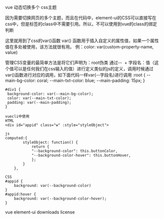 vue 动态切换多个 css主题

因为需要切换网页的多个主题，而且在代码中，element-ui的CSS可以直接写在css中，但是标签的class中不需要引用。所以，不可以使用到vue的class的绑定判断

这里就用到了css的var()函数
var() 函数用于插入自定义的属性值，如果一个属性值在多处被使用，该方法就很有用。
例：color: var(custom-property-name, value)

管理CSS变量的最简单方法是将它们声明为：root伪类
通过--  + 字段名：值（这个值可以是任何我们在css输入的值）进行定义类似的js的定义，调用时候通过var()函数进行对应的调用，如下面代码一样var(--字段名)进行调用
:root {
  --main-bg-color: coral;
  --main-txt-color: blue;
  --main-padding: 15px;
}

 ```JS
#div1 {
  background-color: var(--main-bg-color);
  color: var(--main-txt-color);
  padding: var(--main-padding);
}
```

```JS
vuecli中使用
HTML
<div id="appid" class="w" :style="styleObject">

js
computed:{
        styleObject: function() {
            return {
            "--background-color": this.buttonColor,
            "--background-color-hover": this.buttonHover,
            };
        }
    },

CSS
#appid {
    background: var(--background-color)
}
#appid:hover {
    background: var(--background-color-hover);
}

```







vue element-ui downloads license